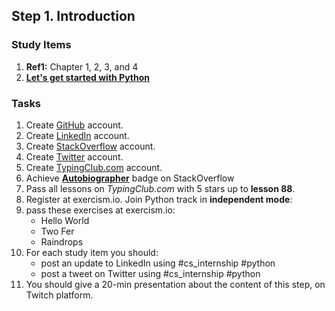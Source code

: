 ## Step 1. Introduction

### Study Items

  1. **Ref1:** Chapter 1, 2, 3, and 4
  2. **[Let's get started with Python](https://github.com/mrhajbabaei/get-started-with-python)**

### Tasks

  1. Create [GitHub](https://github.com) account.
  2. Create [LinkedIn](https://www.linkedin.com) account.
  3. Create [StackOverflow](https://stackoverflow.com) account.
  4. Create [Twitter](https://twitter.com) account.
  7. Create [TypingClub.com](https://www.typingclub.com) account.
  5. Achieve [**Autobiographer**](https://stackoverflow.com/help/badges/9/autobiographer) badge on StackOverflow
  6. Pass all lessons on *TypingClub.com* with 5 stars up to **lesson 88**.
  7. Register at exercism.io. Join Python track in **independent mode**:
  8. pass these exercises at exercism.io:
      -   Hello World
      -   Two Fer
      -   Raindrops
  9. For each study item you should:  
     - post an update to LinkedIn using #cs_internship #python  
     - post a tweet on Twitter using #cs_internship #python
  10. You should give a 20-min presentation about the content of this step, on Twitch platform.
